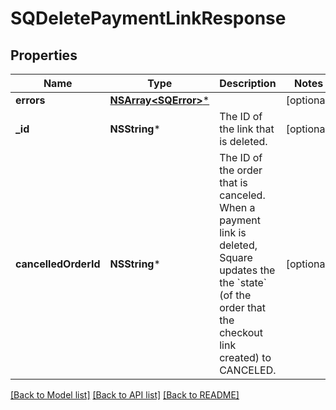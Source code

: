 # SQDeletePaymentLinkResponse

## Properties
Name | Type | Description | Notes
------------ | ------------- | ------------- | -------------
**errors** | [**NSArray&lt;SQError&gt;***](SQError.md) |  | [optional] 
**_id** | **NSString*** | The ID of the link that is deleted. | [optional] 
**cancelledOrderId** | **NSString*** | The ID of the order that is canceled. When a payment link is deleted, Square updates the the &#x60;state&#x60; (of the order that the checkout link created) to CANCELED. | [optional] 

[[Back to Model list]](../README.md#documentation-for-models) [[Back to API list]](../README.md#documentation-for-api-endpoints) [[Back to README]](../README.md)



